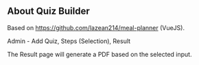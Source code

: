 

## About Quiz Builder

Based on https://github.com/lazean214/meal-planner (VueJS).

Admin - Add Quiz, Steps (Selection), Result

The Result page will generate a PDF based on the selected input.




